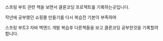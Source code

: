 스프링 부트 관련 책을 보면서 클론코딩 프로젝트를 기록하는곳입니다.

작년에 공부했던 쇼핑몰 만들기를 다시 복습전 기본이 부족하여 

스프링 부트3 자바 백엔드 개발 복습후 다른책들을 보고 클론코딩 공부한것을 기록할려합니다.
